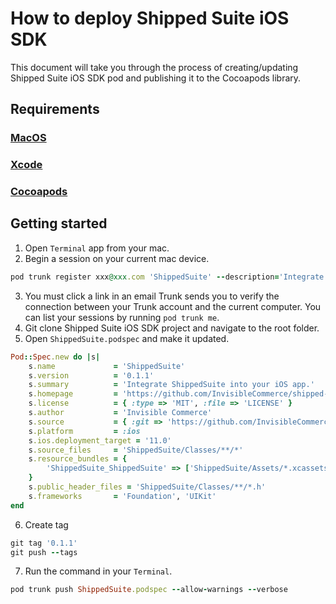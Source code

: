 # How to deploy Shipped Suite iOS SDK

This document will take you through the process of creating/updating Shipped Suite iOS SDK pod and publishing it to the Cocoapods library.

## Requirements
### [MacOS](https://www.apple.com/mac/)
### [Xcode](https://itunes.apple.com/us/app/xcode/id497799835?mt=12)
### [Cocoapods](http://cocoapods.org/)

## Getting started
1. Open `Terminal` app from your mac.
2. Begin a session on your current mac device.
```ruby
pod trunk register xxx@xxx.com 'ShippedSuite' --description='Integrate ShippedSuite into your iOS app.'
```
3. You must click a link in an email Trunk sends you to verify the connection between your Trunk account and the current computer. You can list your sessions by running `pod trunk me`.
4. Git clone Shipped Suite iOS SDK project and navigate to the root folder.
5. Open `ShippedSuite.podspec` and make it updated.
```ruby
Pod::Spec.new do |s|
    s.name             = 'ShippedSuite'
    s.version          = '0.1.1'
    s.summary          = 'Integrate ShippedSuite into your iOS app.'
    s.homepage         = 'https://github.com/InvisibleCommerce/shipped-suite-ios-client-sdk'
    s.license          = { :type => 'MIT', :file => 'LICENSE' }
    s.author           = 'Invisible Commerce'
    s.source           = { :git => 'https://github.com/InvisibleCommerce/shipped-suite-ios-client-sdk.git', :tag => s.version.to_s }
    s.platform         = :ios
    s.ios.deployment_target = '11.0'
    s.source_files     = 'ShippedSuite/Classes/**/*'
    s.resource_bundles = {
        'ShippedSuite_ShippedSuite' => ['ShippedSuite/Assets/*.xcassets']
    }
    s.public_header_files = 'ShippedSuite/Classes/**/*.h'
    s.frameworks       = 'Foundation', 'UIKit'
end
```
6. Create tag
```ruby
git tag '0.1.1'
git push --tags
```
7. Run the command in your `Terminal`.
```ruby
pod trunk push ShippedSuite.podspec --allow-warnings --verbose
```